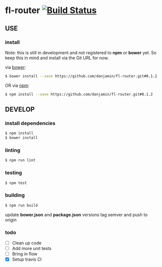 # fl-router [![Build Status](https://travis-ci.org/danjamin/fl-router.svg)](https://travis-ci.org/danjamin/fl-router)

## USE

### install

Note: this is still in development and not registered to **npm** or **bower** yet.
      So keep this in mind and install via the Git URL for now.

via [bower](http://bower.io):

```sh
$ bower install --save https://github.com/danjamin/fl-router.git#0.1.2
```

OR via [npm](http://npmjs.com):

```sh
$ npm install --save https://github.com/danjamin/fl-router.git#0.1.2
```


## DEVELOP

### install dependencies

```sh
$ npm install
$ bower install
```

### linting

```sh
$ npm run lint
```

### testing

```sh
$ npm test
```

### building

```sh
$ npm run build
```

update **bower.json** and **package.json** versions
tag semver and push to origin


### todo

- [ ] Clean up code
- [ ] Add more unit tests
- [ ] Bring in flow
- [x] Setup travis CI
